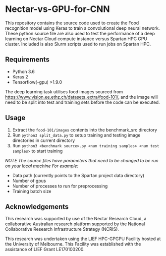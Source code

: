 # Nectar-vs-GPU-for-CNN

This repository contains the source code used to create the Food recognition model using Keras to train a convolutional deep neural network. These python source file are also used to test the performance of a deep learning on Nectar Cloud compute instance versus Spartan HPC GPU cluster. Included is also Slurm scripts used to run jobs on Spartan HPC.
## Requirements
 - Python 3.6
 - Keras 2
 - Tensorflow(-gpu) >1.9.0

The deep learning task utilises food images sourced from https://www.vision.ee.ethz.ch/datasets_extra/food-101/, and the image will need to be split into test and training sets before the code can be executed.

## Usage

1. Extract the `food-101/images` contents into the benchmark_src directory
2. Run `python3 split_data.py` to setup training and testing image directories in current directory
3. Run `python3 <benchmark source>.py <num training samples> <num test samples>` to start training

*NOTE The source files have parameters that need to be changed to be run on your local machine For example:*
  - Data path (currently points to the Spartan project data directory)
  - Number of gpus
  - Number of processes to run for preprocessing
  - Training batch size

## Acknowledgements
This research was supported by use of the Nectar Research Cloud, a collaborative Australian research platform supported by the National Collaborative Research Infrastructure Strategy (NCRIS).

This research was undertaken using the LIEF HPC-GPGPU Facility hosted at the University of Melbourne. This Facility was established with the assistance of LIEF Grant LE170100200.
